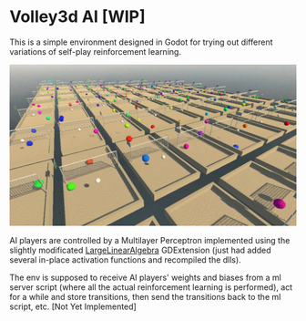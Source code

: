 # Volley3d AI [WIP]
This is a simple environment designed in Godot for trying out different variations of self-play reinforcement learning.

![alt text](volley_school.jpg)

AI players are controlled by a Multilayer Perceptron implemented using the slightly modificated [LargeLinearAlgebra](https://github.com/Johnnoe2618/large-linear-algebra) GDExtension (just had added several in-place activation functions and recompiled the dlls).

The env is supposed to receive AI players' weights and biases from a ml server script (where all the actual reinforcement learning is performed), act for a while and store transitions, then send the transitions back to the ml script, etc. [Not Yet Implemented]